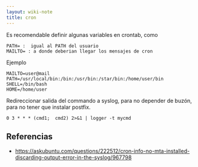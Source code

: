 ```yaml
---
layout: wiki-note
title: cron
---
```

Es recomendable definir algunas variables en crontab, como

    PATH= :  igual al PATH del usuario
    MAILTO= : a donde deberian llegar los mensajes de cron

Ejemplo


    MAILTO=user@mail
    PATH=/usr/local/bin:/bin:/usr/bin:/star/bin:/home/user/bin
    SHELL=/bin/bash
    HOME=/home/user

Redireccionar salida del commando a syslog, para no depender de buzón, para no tener que instalar postfix.

    0 3 * * * (cmd1;  cmd2) 2>&1 | logger -t mycmd


## Referencias

* https://askubuntu.com/questions/222512/cron-info-no-mta-installed-discarding-output-error-in-the-syslog/967798
